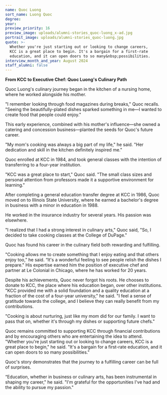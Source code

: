 ```yaml
---
name: Quoc Luong
sort_name: Luong Quoc
degree:
year:
preview_priority: 16
preview_image: uploads/alumni-stories_quoc-luong_x-ad.jpg
portrait_image: uploads/alumni-stories_quoc-luong.jpg
quote: >-
  Whether you're just starting out or looking to change careers,
  KCC is a great place to begin. It's a bargain for a first-rate
  education, and it can open doors to so many&nbsp;possibilities.
interview_month_and_year: August 2024
staff_alumni: false
---
```

**From KCC to Executive Chef: Quoc Luong's Culinary Path**

Quoc Luong's culinary journey began in the kitchen of a nursing home, where he worked alongside his mother.

"I remember looking through food magazines during breaks," Quoc recalls. "Seeing the beautifully-plated dishes sparked something in me—I wanted to create food that people could enjoy."

This early experience, combined with his mother's influence&mdash;she owned a catering and concession business&mdash;planted the seeds for Quoc's future career.

"My mom's cooking was always a big part of my life," he said. "Her dedication and skill in the kitchen definitely inspired me."

Quoc enrolled at KCC in 1984, and took general classes with the intention of transferring to a four-year institution.

"KCC was a great place to start," Quoc said. "The small class sizes and personal attention from professors made it a supportive environment for learning."

After completing a general education transfer degree at KCC in 1986, Quoc moved on to Illinois State University, where he earned a bachelor's degree in business with a minor in education in 1988.

He worked in the insurance industry for several years. His passion was elsewhere.

"I realized that I had a strong interest in culinary arts," Quoc said, "So, I decided to take cooking classes at the College of DuPage."

Quoc has found his career in the culinary field both rewarding and fulfilling.

"Cooking allows me to create something that I enjoy eating and that others enjoy too,” he said. “It's a wonderful feeling to see people relish the dishes I prepare." His expertise earned him the position of executive chef and partner at Le Colonial in Chicago, where he has worked for 20 years.

Despite his achievements, Quoc never forgot his roots. He chooses to donate to KCC, the place where his education began, over other institutions. "KCC provided me with a solid foundation and a quality education at a fraction of the cost of a four-year university," he said. "I feel a sense of gratitude towards the college, and I believe they can really benefit from my contributions.

"Cooking is about nurturing, just like my mom did for our family. I want to pass that on, whether it's through my dishes or supporting future chefs."

Quoc remains committed to supporting KCC through financial contributions and by encouraging others who are entertaining the idea to attend. "Whether you're just starting out or looking to change careers, KCC is a great place to begin," he said. "It's a bargain for a first-rate education, and it can open doors to so many possibilities."

Quoc's story demonstrates that the journey to a fulfilling career can be full of surprises.

“Education, whether in business or culinary arts, has been instrumental in shaping my career," he said. "I'm grateful for the opportunities I've had and the ability to pursue my passion."
